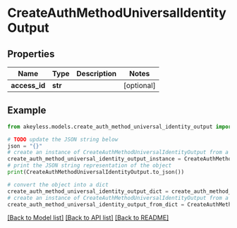 # CreateAuthMethodUniversalIdentityOutput


## Properties

Name | Type | Description | Notes
------------ | ------------- | ------------- | -------------
**access_id** | **str** |  | [optional] 

## Example

```python
from akeyless.models.create_auth_method_universal_identity_output import CreateAuthMethodUniversalIdentityOutput

# TODO update the JSON string below
json = "{}"
# create an instance of CreateAuthMethodUniversalIdentityOutput from a JSON string
create_auth_method_universal_identity_output_instance = CreateAuthMethodUniversalIdentityOutput.from_json(json)
# print the JSON string representation of the object
print(CreateAuthMethodUniversalIdentityOutput.to_json())

# convert the object into a dict
create_auth_method_universal_identity_output_dict = create_auth_method_universal_identity_output_instance.to_dict()
# create an instance of CreateAuthMethodUniversalIdentityOutput from a dict
create_auth_method_universal_identity_output_from_dict = CreateAuthMethodUniversalIdentityOutput.from_dict(create_auth_method_universal_identity_output_dict)
```
[[Back to Model list]](../README.md#documentation-for-models) [[Back to API list]](../README.md#documentation-for-api-endpoints) [[Back to README]](../README.md)


